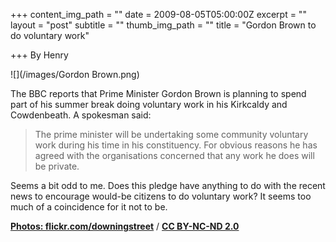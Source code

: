 +++
content_img_path = ""
date = 2009-08-05T05:00:00Z
excerpt = ""
layout = "post"
subtitle = ""
thumb_img_path = ""
title = "Gordon Brown to do voluntary work"

+++
By Henry

![](/images/Gordon Brown.png)

The BBC reports that Prime Minister Gordon Brown is planning to spend part of his summer break doing voluntary work in his Kirkcaldy and Cowdenbeath. A spokesman said:

> The prime minister will be undertaking some community voluntary work during his time in his constituency. For obvious reasons he has agreed with the organisations concerned that any work he does will be private.

Seems a bit odd to me. Does this pledge have anything to do with the recent news to encourage would-be citizens to do voluntary work? It seems too much of a coincidence for it not to be.

[**Photos: flickr.com/downingstreet**](https://www.flickr.com/photos/downingstreet/) / [**CC BY-NC-ND 2.0**](https://creativecommons.org/licenses/by-nc-nd/2.0/)